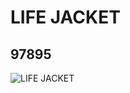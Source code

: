 # LIFE JACKET
## 97895
![LIFE JACKET](https://lc-www-live-s.legocdn.com/media/bricks/5/2/4648281.jpg)